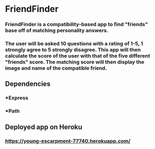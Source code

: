 # FriendFinder

### FriendFinder is a compatibility-based app to find "friends" base off of matching personality answers.

### The user will be asked 10 questions with a rating of 1-5, 1 strongly agree to 5 strongly disagree. This app will then calculate the score of the user with that of the five different "friends" score. The matching score will then display the image and name of the compatible friend.

## Dependencies
### *Express
### *Path


## Deployed app on Heroku
### https://young-escarpment-77740.herokuapp.com/